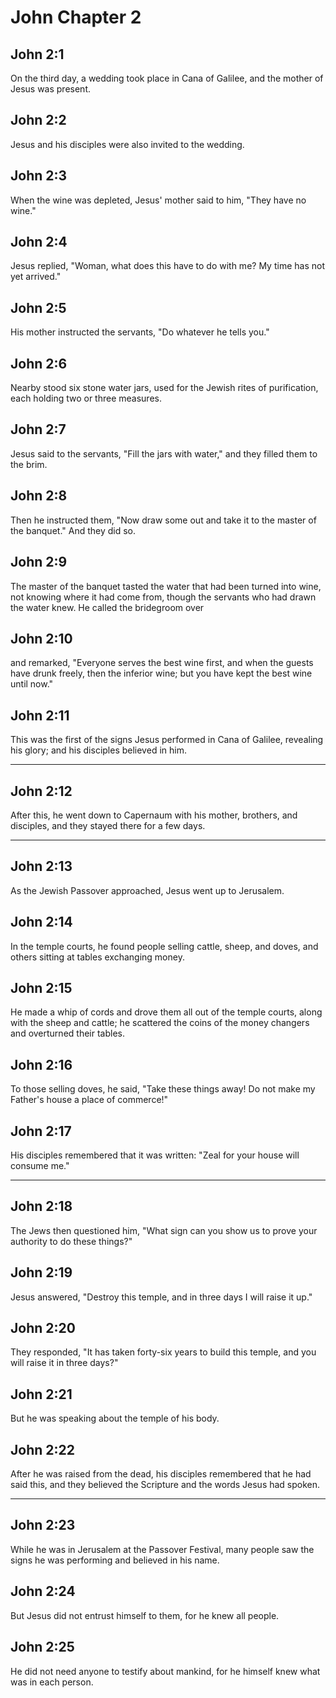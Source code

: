 # John Chapter 2

## John 2:1

On the third day, a wedding took place in Cana of Galilee, and the mother of Jesus was present.

## John 2:2

Jesus and his disciples were also invited to the wedding.

## John 2:3

When the wine was depleted, Jesus' mother said to him, "They have no wine."

## John 2:4

Jesus replied, "Woman, what does this have to do with me? My time has not yet arrived."

## John 2:5

His mother instructed the servants, "Do whatever he tells you."

## John 2:6

Nearby stood six stone water jars, used for the Jewish rites of purification, each holding two or three measures.

## John 2:7

Jesus said to the servants, "Fill the jars with water," and they filled them to the brim.

## John 2:8

Then he instructed them, "Now draw some out and take it to the master of the banquet." And they did so.

## John 2:9

The master of the banquet tasted the water that had been turned into wine, not knowing where it had come from, though the servants who had drawn the water knew. He called the bridegroom over

## John 2:10

and remarked, "Everyone serves the best wine first, and when the guests have drunk freely, then the inferior wine; but you have kept the best wine until now."

## John 2:11

This was the first of the signs Jesus performed in Cana of Galilee, revealing his glory; and his disciples believed in him.

---

## John 2:12

After this, he went down to Capernaum with his mother, brothers, and disciples, and they stayed there for a few days.

---

## John 2:13

As the Jewish Passover approached, Jesus went up to Jerusalem.

## John 2:14

In the temple courts, he found people selling cattle, sheep, and doves, and others sitting at tables exchanging money.

## John 2:15

He made a whip of cords and drove them all out of the temple courts, along with the sheep and cattle; he scattered the coins of the money changers and overturned their tables.

## John 2:16

To those selling doves, he said, "Take these things away! Do not make my Father's house a place of commerce!"

## John 2:17

His disciples remembered that it was written: "Zeal for your house will consume me."

---

## John 2:18

The Jews then questioned him, "What sign can you show us to prove your authority to do these things?"

## John 2:19

Jesus answered, "Destroy this temple, and in three days I will raise it up."

## John 2:20

They responded, "It has taken forty-six years to build this temple, and you will raise it in three days?"

## John 2:21

But he was speaking about the temple of his body.

## John 2:22

After he was raised from the dead, his disciples remembered that he had said this, and they believed the Scripture and the words Jesus had spoken.

---

## John 2:23

While he was in Jerusalem at the Passover Festival, many people saw the signs he was performing and believed in his name.

## John 2:24

But Jesus did not entrust himself to them, for he knew all people.

## John 2:25

He did not need anyone to testify about mankind, for he himself knew what was in each person.
